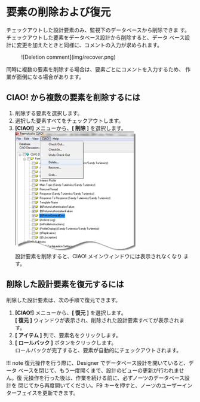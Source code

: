 # 要素の削除および復元
チェックアウトした設計要素のみ、監視下のデータベースから削除できま す。チェックアウトした要素をデータベース設計から削除すると、データ ベース設計に変更を加えたときと同様に、コメントの入力が求められます。
<figure markdown="1">
  ![Deletion comment](img/recover.png)
</figure>

同時に複数の要素を削除する場合は、要素ごとにコメントを入力するため、 作業が面倒になる場合があります。

## CIAO! から複数の要素を削除するには
1. 削除する要素を選択します。
2. 選択した要素すべてをチェックアウトします。
3. **[CIAO!]** メニューから、**[ 削除 ]** を選択します。  
   ![Delete menu](img/recover2.png)  
   設計要素を削除すると、CIAO! メインウィンドウには表示されなくなり ます。 

## 削除した設計要素を復元するには
削除した設計要素は、次の手順で復元できます。

1. **[CIAO!]** メニューから、**[ 復元 ]** を選択します。  
   **[ 復元 ]** ウィンドウが表示され、削除された設計要素すべてが表示されます。
2. **[ アイテム ]** 列で、要素名をクリックします。
3. **[ ロールバック ]** ボタンをクリックします。  
   ロールバックが完了すると、要素が自動的にチェックアウトされます。
   
!!! note
    復元操作を行う際に、Designer でデータベース設計を開いていると、データ ベースを閉じて、もう一度開くまで、設計のビューの更新が行われません。復 元操作を行った後は、作業を続ける前に、必ずノーツのデータベース設計を 閉じてから再度開いてください。F9 キーを押すと、ノーツのユーザーイン ターフェイスを更新できます。